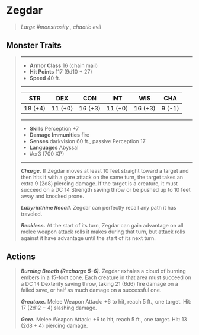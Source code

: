 # Zegdar
>*Large #monstrosity , chaotic evil*
## Monster Traits
>___
>- **Armor Class** 16 (chain mail)
>- **Hit Points** 117 (9d10 + 27)
>- **Speed** 40 ft.
>___
>|STR|DEX|CON|INT|WIS|CHA|
>|:---:|:---:|:---:|:---:|:---:|:---:|
>|18 (+4)|11 (+0)|16 (+3)|11 (+0)|16 (+3)|9 (-1)|
>___
>- **Skills** Perception +7
>- **Damage Immunities** fire
>- **Senses** darkvision 60 ft., passive Perception 17
>- **Languages** Abyssal
>- #cr3 (700 XP)
>___
>***Charge.*** If Zegdar moves at least 10 feet straight toward a target and then hits it with a gore attack on the same turn, the target takes an extra 9 (2d8) piercing damage. If the target is a creature, it must succeed on a DC 14 Strength saving throw or be pushed up to 10 feet away and knocked prone.  
>
>***Labyrinthine Recall.*** Zegdar can perfectly recall any path it has traveled.  
>
>***Reckless.*** At the start of its turn, Zegdar can gain advantage on all melee weapon attack rolls it makes during that turn, but attack rolls against it have advantage until the start of its next turn.  
>
## Actions
>***Burning Breath (Recharge 5–6).*** Zegdar exhales a cloud of burning embers in a 15-foot cone. Each creature in that area must succeed on a DC 14 Dexterity saving throw, taking 21 (6d6) fire damage on a failed save, or half as much damage on a successful one.  
>
>***Greataxe.*** Melee Weapon Attack: +6 to hit, reach 5 ft., one target. Hit: 17 (2d12 + 4) slashing damage.  
>
>***Gore.*** Melee Weapon Attack: +6 to hit, reach 5 ft., one target. Hit: 13 (2d8 + 4) piercing damage.